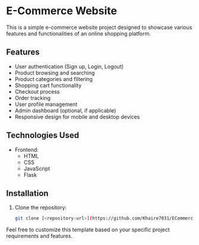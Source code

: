# E-Commerce Website

This is a simple e-commerce website project designed to showcase various features and functionalities of an online shopping platform.

## Features

- User authentication (Sign up, Login, Logout)
- Product browsing and searching
- Product categories and filtering
- Shopping cart functionality
- Checkout process
- Order tracking
- User profile management
- Admin dashboard (optional, if applicable)
- Responsive design for mobile and desktop devices

## Technologies Used

- Frontend:
  - HTML
  - CSS
  - JavaScript
  - Flask





## Installation

1. Clone the repository:
   ```bash
   git clone [<repository-url>](https://github.com/Khaire7031/ECommerce-Website.git)

Feel free to customize this template based on your specific project requirements and features.
